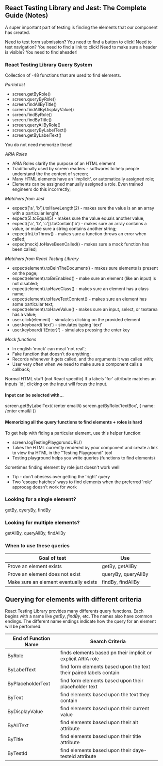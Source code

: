 ## React Testing Library and Jest: The Complete Guide (Notes)

A super important part of testing is finding the elements that our component has created. 

Need to test form submission? You need to find a button to click!
Need to test navigation? You need to find a link to click!
Need to make sure a header is visible? You need to find aheader! 


### React Testing Library Query System 
Collection of -48 functions that are used to find elements. 

*Partial list*
- screen.getByRole()
- screen.queryByRole()
- screen.findAllByTitle()
- screen.findAllByDisplayValue()
- screen.findByRole()
- screen.findByTitle()
- screen.queryAllByRole()
- screen.queryByLabelText()
- screen.getByLabelText()

You do not need memorize these!

*ARIA Roles*
- ARIA Roles clarify the purpose of an HTML element
- Traditionally used by screen readers - softwares to help people understand the the content of screen;
- Many HTML elements have an 'implicit', or automatically assigned role;
- Elements can be assigned manually assigned a role. Even trained engineers do this incorrectly;

*Matchers from Jest*
- expect(['a', 'b']).toHaveLength(2) - makes sure the value is an an array with a particular lenght;
- expect(5).toEqual(5) - makes sure the value equals another value;
- expect(['a', 'b', 'c']).toContain('b') - makes sure an array contains a value, or make sure a string contains another string;
- expect(fn).toThrow() - makes sure a function throws an error when called;
- expec(mock).toHaveBeenCalled() - makes sure a mock function has been called;

*Matchers from React Testing Library* 
- expect(element).toBeInTheDocument() - makes sure elements is present on the page;
- expect(element).toBeEnabled() - make sure an element (like an input) is not disabled;
- expect(element).toHaveClass() - makes sure an element has a class name;
- expect(element).toHaveTextContent() - makes sure an element has some particular text;
- expect(element).toHaveValue() - makes sure an input, select, or textarea has a value;
- user.click(element) - simulates clicking on the provided element 
- user.keyboard('text') - simulates typing 'text'
- user.keyboard('{Enter}') - simulates pressing the enter key 

*Mock functions*
- In english 'mock' can meal 'not real';
- Fake function that doesn't do anything;
- Records whenever it gets called, and the arguments it was called with;
- User very often when we need to make sure a component calls a callback;

Normal HTML stuff (not React specific)
If a labels 'for' attribute matches an inputs 'id', clicking
on the input will focus the input.

#### Input can be selected with...
screen.getByLabelText( /enter email/i)
screen.getByRole('textBox', { name: /enter email/i })

#### Memorizing all the query functions to find elements + roles is hard
To get help with fiding a particular element, use this helper function:
- screen.logTestingPlaygorundURL()
- Takes the HTML currently rendered by your component and create a link to view tha HTML in the "Testing Playground" tool 
- Testing playground helps you write queries (functions to find elements)

Sometimes finding element by role just doesn't work well 
- Tip - don't obesess over getting the 'right' query
- Two 'escape hatches' ways to find elements when the preferred 'role' approcag doesn't work for work 

### Looking for a single element?
getBy, qyeryBy, findBy

### Looking for multiple elements?
getAllBy, queryAllBy, findAllBy

### When to use these queries
| Goal of test | Use |
| ----- | -----| 
| Prove an element exists | getBy, getAllBy |
| Prove an element does not exist | queryBy, queryAllBy |
| Make sure an element eventually exists |findBy, findAllBy


## Querying for elements with different criteria

React Testing Library provides many differents query functions. Each begins with a name like *getBy*, *findBy*, etc. The names also have common endings. The different name endings indicate how the query for an element will be performed.

| End of Function Name | Search Criteria |
| ------ | ------ |
| ByRole | finds elements based pn their implicit or explicit ARIA role  |
| ByLabelText | find form elements based upon the text their paired labels contain  |
| ByPlaceholderText | find form elements based upon their placeholder text |
| ByText | find elements based upon the text they contain  |
| ByDisplayValue | find elements based upon their current value  |
| ByAllText| find elements based upon their alt attribute |
| ByTitle | find elements based upon their title attribute |
| ByTestId | find elements based upon their daye-testeid attribute|